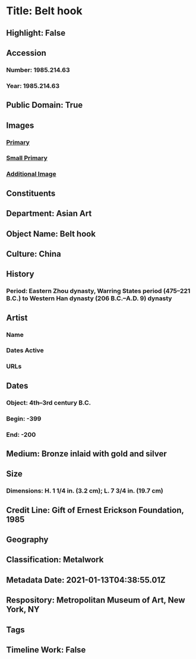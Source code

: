 # Title: Belt hook
## Highlight: False
## Accession
### Number: 1985.214.63
### Year: 1985.214.63
## Public Domain: True
## Images
### [Primary](https://images.metmuseum.org/CRDImages/as/original/DP167792.jpg)
### [Small Primary](https://images.metmuseum.org/CRDImages/as/web-large/DP167792.jpg)
### [Additional Image](https://images.metmuseum.org/CRDImages/as/original/DP167793.jpg)
## Constituents
## Department: Asian Art
## Object Name: Belt hook
## Culture: China
## History
### Period: Eastern Zhou dynasty, Warring States period (475–221 B.C.) to Western Han dynasty (206 B.C.–A.D. 9) dynasty
## Artist
### Name
### Dates Active
### URLs
## Dates
### Object: 4th–3rd century B.C.
### Begin: -399
### End: -200
## Medium: Bronze inlaid with gold and silver
## Size
### Dimensions: H. 1 1/4 in. (3.2 cm); L. 7 3/4 in. (19.7 cm)
## Credit Line: Gift of Ernest Erickson Foundation, 1985
## Geography
## Classification: Metalwork
## Metadata Date: 2021-01-13T04:38:55.01Z
## Respository: Metropolitan Museum of Art, New York, NY
## Tags
## Timeline Work: False